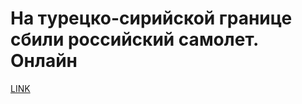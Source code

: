 # На турецко-сирийской границе сбили российский самолет. Онлайн



[LINK](https://varlamov.ru/1521789.html)